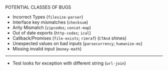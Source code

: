 POTENTIAL CLASSES OF BUGS

- Incorrect Types (`filesize-parser`)
- Interface key mismatches (`checksum`)
- Arity Mismatch (`zipcodes`; `concat-map`)
- Out of date exports (`http-codes`; `ical`)
- Callback/Promises (`file-exists`; `rimraf`) (`CTAnd` shines)
- Unexpected values on bad inputs (`parsecurrency`; `humanize-ms`)
- Missing invalid input (`money-math`)

---

- Test looks for exception with different string (`url-join`)
